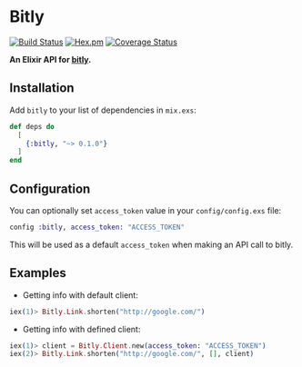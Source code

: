 # Bitly

[![Build Status](https://travis-ci.org/teerawat1992/bitly-elixir.svg?branch=master)](https://travis-ci.org/teerawat1992/bitly-elixir)
[![Hex.pm](https://img.shields.io/hexpm/v/bitly.svg?style=flat-square)](https://hex.pm/packages/bitly)
[![Coverage Status](https://coveralls.io/repos/github/teerawat1992/bitly-elixir/badge.svg)](https://coveralls.io/github/teerawat1992/bitly-elixir)

**An Elixir API for [bitly](http://bitly.com).**

## Installation

Add `bitly` to your list of dependencies in `mix.exs`:

```elixir
def deps do
  [
    {:bitly, "~> 0.1.0"}
  ]
end
```

## Configuration

You can optionally set `access_token` value in your `config/config.exs` file:

```elixir
config :bitly, access_token: "ACCESS_TOKEN"
```

This will be used as a default `access_token` when making an API call to bitly.

## Examples

- Getting info with default client:

```elixir
iex(1)> Bitly.Link.shorten("http://google.com/")
```

- Getting info with defined client:

```elixir
iex(1)> client = Bitly.Client.new(access_token: "ACCESS_TOKEN")
iex(2)> Bitly.Link.shorten("http://google.com/", [], client)
```

